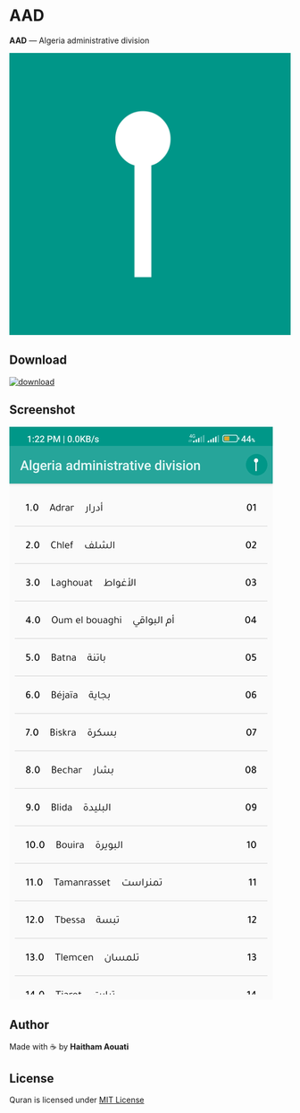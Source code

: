 # AAD
**AAD** — Algeria administrative division

![logo](https://raw.githubusercontent.com/haithamaouati/AAD/main/logo.png)

## Download
[![download](https://img.shields.io/badge/download-APK-brightgreen?style=social)](https://raw.githubusercontent.com/haithamaouati/AAD/main/AAD.apk)

## Screenshot
![screenshot](https://raw.githubusercontent.com/haithamaouati/AAD/main/screenshot.jpg)

## Author
Made with :coffee: by **Haitham Aouati**

## License
Quran is licensed under [MIT License](LICENSE)
